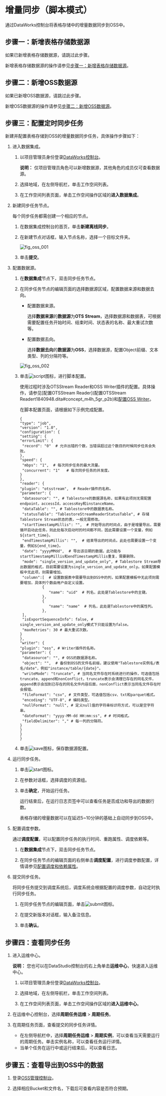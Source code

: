 # 增量同步（脚本模式）

通过DataWorks控制台将表格存储中的增量数据同步到OSS中。

## 步骤一：新增表格存储数据源

如果已新增表格存储数据源，请跳过此步骤。

新增表格存储数据源的操作请参见[步骤一：新增表格存储数据源](/intl.zh-CN/数据同步迁移/数据导出/将表格存储数据同步到OSS/全量导出（脚本模式）.md)。

## 步骤二：新增OSS数据源

如果已新增OSS数据源，请跳过此步骤。

新增OSS数据源的操作请参见[步骤二：新增OSS数据源](/intl.zh-CN/数据同步迁移/数据导出/将表格存储数据同步到OSS/全量导出（脚本模式）.md)。

## 步骤三：配置定时同步任务

新建并配置表格存储到OSS的增量数据同步任务，具体操作步骤如下：

1.  进入数据集成。

    1.  以项目管理员身份登录[DataWorks控制台](https://workbench.data.aliyun.com/console)。

        **说明：** 仅项目管理员角色可以新增数据源，其他角色的成员仅可查看数据源。

    2.  选择地域，在左侧导航栏，单击工作空间列表。

    3.  在工作空间列表页面，单击工作空间操作区域的**进入数据集成**。

2.  新建同步任务节点。

    每个同步任务都需创建一个相应的节点。

    1.  在数据集成控制台的首页，单击**新建离线同步**。

    2.  在新建节点对话框，输入节点名称，选择一个目标文件夹。

        ![fig_oss_001](https://static-aliyun-doc.oss-accelerate.aliyuncs.com/assets/img/zh-CN/5262197061/p198829.png)

    3.  单击**提交**。

3.  配置数据源。

    1.  在**数据集成**节点下，双击同步任务节点。

    2.  在同步任务节点的编辑页面的选择数据源区域，配置数据来源和数据去向。

        -   配置数据来源。

            选择**数据来源**的**数据源**为**OTS Stream**，选择数据源和数据表，可根据需要配置任务开始时间、结束时间、状态表的名称、最大重试次数等。

        -   配置数据去向。

            选择**数据去向**的**数据源**为**OSS**，选择数据源，配置Object前缀、文本类型、列的分隔符等。

        ![fig_oss_002](https://static-aliyun-doc.oss-accelerate.aliyuncs.com/assets/img/zh-CN/5262197061/p198831.png)

    3.  单击![script](https://static-aliyun-doc.oss-accelerate.aliyuncs.com/assets/img/zh-CN/7548388951/p127620.png)图标，进行脚本配置。

        使用过程时涉及OTSStream Reader和OSS Writer插件的配置。具体操作，请参见[配置OTSStream Reader](配置OTSStream Readert1840948.dita#concept_m4h_5gr_p2b)和[配置OSS Writer]()。

        在脚本配置页面，请根据如下示例完成配置。

        ```
        {
        "type": "job",
        "version": "1.0",
        "configuration": {
        "setting": {
        "errorLimit": {
         "record": "0"  # 允许出错的个数，当错误超过这个数目的时候同步任务会失败。
        },
        "speed": {
         "mbps": "1",  # 每次同步任务的最大流量。
         "concurrent": "1"   # 每次同步任务的并发度。
        }
        },
        "reader": {
        "plugin": "otsstream",  # Reader插件的名称。
        "parameter": {
         "datasource": "", # Tablestore的数据源名称，如果有此项则无需配置endpoint，accessId，accessKey和instanceName。
         "dataTable": "", # Tablestore中的数据表名称。
         "statusTable": "TablestoreStreamReaderStatusTable", # 存储Tablestore Stream状态的表，一般无需修改。
         "startTimestampMillis": "",  # 开始导出的时间点，由于是增量导出，需要循环启动此任务，则此处每次启动时的时间都不同，因此需要设置一个变量，例如${start_time}。
         "endTimestampMillis": "",  # 结束导出的时间点。此处也需要设置一个变量，例如${end_time}。
         "date": "yyyyMMdd",  # 导出该日期的数据，此功能与startTimestampMillis和endTimestampMillis重复，需要删除。
         "mode": "single_version_and_update_only", # Tablestore Stream导出数据的格式，目前需要设置为single_version_and_update_only。如果配置模板中无此项，则需要增加。
         "column":[  # 设置数据表中需要导出到OSS中的列，如果配置模板中无此项则需要增加，具体列个数由用户自定义设置。
                  {
                     "name": "uid"  # 列名，此处是Tablestore中的主键。
                  },
                  {
                     "name": "name"  # 列名，此处是Tablestore中的属性列。
                  },
         ],
         "isExportSequenceInfo": false, # single_version_and_update_only模式下只能设置为false。
         "maxRetries": 30 # 最大重试次数。
        }
        },
        "writer": {
        "plugin": "oss", # Writer插件的名称。
        "parameter": {
         "datasource": "", # OSS的数据源名称。
         "object": "",  # 备份到OSS的文件名前缀，建议使用"Tablestore实例名/表名/date"，例如"instance/table/{date}"。
         "writeMode": "truncate", # 当同名文件存在时系统进行的操作，可选值包括truncate、append和nonConflict，truncate表示会清理已存在的同名文件，append表示会加到已存在的同名文件内容后面，nonConflict表示当同名文件存在时会报错。
         "fileFormat": "csv", # 文件类型，可选值包括csv、txt和parquet格式。
         "encoding": "UTF-8", # 编码类型。
         "nullFormat": "null", # 定义null值的字符串标识符方式，可以是空字符串。
         "dateFormat": "yyyy-MM-dd HH:mm:ss", # # 时间格式。
         "fieldDelimiter": "," # 每一列的分隔符。
        }
        }
        }
        }
        ```

    4.  单击![save](https://static-aliyun-doc.oss-accelerate.aliyuncs.com/assets/img/zh-CN/7548388951/p127623.png)图标，保存数据源配置。

4.  运行同步任务。

    1.  单击![start](https://static-aliyun-doc.oss-accelerate.aliyuncs.com/assets/img/zh-CN/8548388951/p127635.png)图标。

    2.  在参数对话框，选择调度的资源组。

    3.  单击**确定**，开始运行任务。

        运行结束后，在运行日志页签中可以查看任务是否成功和导出的数据行数。

        表格存储的增量数据可以在延迟5~10分钟的基础上自动同步到OSS中。

5.  配置调度参数。

    通过**调度配置**，可以配置同步任务的执行时间、重跑属性、调度依赖等。

    1.  在**数据集成**节点下，双击同步任务节点。

    2.  在同步任务节点的编辑页面的右侧单击**调度配置**，进行调度参数配置，详情请参见[配置调度和依赖属性]()。

6.  提交同步任务。

    将同步任务提交到调度系统后，调度系统会根据配置的调度参数，自动定时执行同步任务。

    1.  在同步任务节点的编辑页面，单击![submit](https://static-aliyun-doc.oss-accelerate.aliyuncs.com/assets/img/zh-CN/8548388951/p127669.png)图标。

    2.  在提交新版本对话框，输入备注信息。

    3.  单击**确认**。


## 步骤四：查看同步任务

1.  进入运维中心。

    **说明：** 您也可以在DataStudio控制台的右上角单击**运维中心**，快速进入运维中心。

    1.  以项目管理员身份登录[DataWorks控制台](https://workbench.data.aliyun.com/console)。

    2.  选择地域，在左侧导航栏，单击工作空间列表。

    3.  在工作空间列表页面，单击工作空间操作区域的**进入运维中心**。

2.  在运维中心控制台，选择**周期任务运维** \> **周期任务**。

3.  在周期任务页面，查看提交的同步任务详情。

    -   在左侧导航栏中，选择**周期任务运维** \> **周期实例**，可以查看当天需要运行的周期任务。单击实例名称，可以查看任务运行详情。
    -   当单个任务在运行中或运行结束后，可以查看日志。

## 步骤五：查看导出到OSS中的数据

1.  登录[OSS管理控制台](https://oss.console.aliyun.com/)。

2.  选择相应Bucket和文件名，下载后可查看内容是否符合预期。


